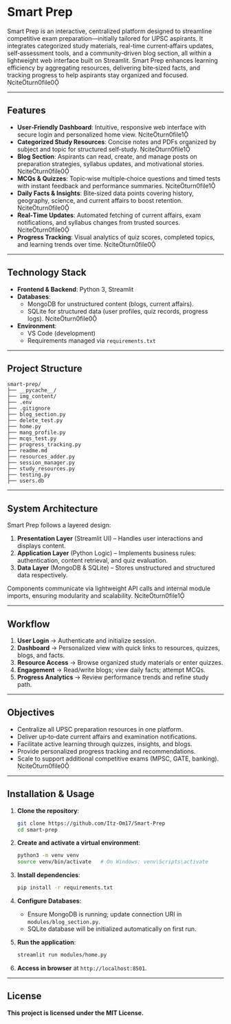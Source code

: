 # Smart Prep

Smart Prep is an interactive, centralized platform designed to streamline competitive exam preparation—initially tailored for UPSC aspirants. It integrates categorized study materials, real-time current‑affairs updates, self‑assessment tools, and a community‑driven blog section, all within a lightweight web interface built on Streamlit. Smart Prep enhances learning efficiency by aggregating resources, delivering bite‑sized facts, and tracking progress to help aspirants stay organized and focused. citeturn0file0

---

## Features

- **User‑Friendly Dashboard**: Intuitive, responsive web interface with secure login and personalized home view. citeturn0file1
- **Categorized Study Resources**: Concise notes and PDFs organized by subject and topic for structured self‑study. citeturn0file1
- **Blog Section**: Aspirants can read, create, and manage posts on preparation strategies, syllabus updates, and motivational stories. citeturn0file0
- **MCQs & Quizzes**: Topic‑wise multiple‑choice questions and timed tests with instant feedback and performance summaries. citeturn0file1
- **Daily Facts & Insights**: Bite‑sized data points covering history, geography, science, and current affairs to boost retention. citeturn0file0
- **Real‑Time Updates**: Automated fetching of current affairs, exam notifications, and syllabus changes from trusted sources. citeturn0file0
- **Progress Tracking**: Visual analytics of quiz scores, completed topics, and learning trends over time. citeturn0file0

---

## Technology Stack

- **Frontend & Backend**: Python 3, Streamlit
- **Databases**:
  - MongoDB for unstructured content (blogs, current affairs).
  - SQLite for structured data (user profiles, quiz records, progress logs). citeturn0file0
- **Environment**:
  - VS Code (development)
  - Requirements managed via `requirements.txt`

---

## Project Structure

```plain
smart-prep/
├── __pycache__/
├── img_content/
├── .env
├── .gitignore
├── blog_section.py
├── delete_test.py
├── home.py
├── mang_profile.py
├── mcqs_test.py
├── progress_tracking.py
├── readme.md
├── resources_adder.py
├── session_manager.py
├── study_resources.py
├── testing.py
├── users.db
```

---

## System Architecture

Smart Prep follows a layered design:

1. **Presentation Layer** (Streamlit UI) – Handles user interactions and displays content.
2. **Application Layer** (Python Logic) – Implements business rules: authentication, content retrieval, and quiz evaluation.
3. **Data Layer** (MongoDB & SQLite) – Stores unstructured and structured data respectively.

Components communicate via lightweight API calls and internal module imports, ensuring modularity and scalability. citeturn0file1

---

## Workflow

1. **User Login** → Authenticate and initialize session.  
2. **Dashboard** → Personalized view with quick links to resources, quizzes, blogs, and facts.  
3. **Resource Access** → Browse organized study materials or enter quizzes.  
4. **Engagement** → Read/write blogs; view daily facts; attempt MCQs.  
5. **Progress Analytics** → Review performance trends and refine study path.

---

## Objectives

- Centralize all UPSC preparation resources in one platform.  
- Deliver up‑to‑date current affairs and examination notifications.  
- Facilitate active learning through quizzes, insights, and blogs.  
- Provide personalized progress tracking and recommendations.  
- Scale to support additional competitive exams (MPSC, GATE, banking). citeturn0file0

---

## Installation & Usage

1. **Clone the repository**:
   ```bash
   git clone https://github.com/Itz-Om17/Smart-Prep
   cd smart-prep
   ```

2. **Create and activate a virtual environment**:
   ```bash
   python3 -m venv venv
   source venv/bin/activate   # On Windows: venv\Scripts\activate
   ```

3. **Install dependencies**:
   ```bash
   pip install -r requirements.txt
   ```

4. **Configure Databases**:
   - Ensure MongoDB is running; update connection URI in `modules/blog_section.py`.  
   - SQLite database will be initialized automatically on first run.

5. **Run the application**:
   ```bash
   streamlit run modules/home.py
   ```

6. **Access in browser** at `http://localhost:8501`.

---

## License

**This project is licensed under the MIT License.**


